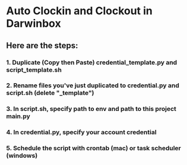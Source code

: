 # Auto Clockin and Clockout in Darwinbox

## Here are the steps:

### 1. Duplicate (Copy then Paste) credential_template.py and script_template.sh

### 2. Rename files you've just duplicated to credential.py and script.sh (delete "\_template")

### 3. In script.sh, specify path to env and path to this project main.py

### 4. In credential.py, specify your account credential

### 5. Schedule the script with crontab (mac) or task scheduler (windows)
